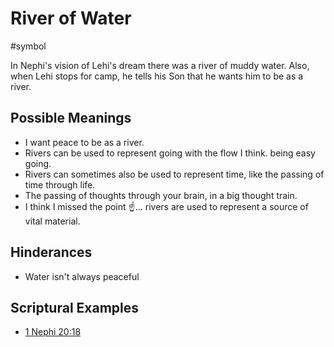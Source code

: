 # River of Water
#symbol 

In Nephi's vision of Lehi's dream there was a river of muddy water. Also, when Lehi stops for camp, he tells his Son that he wants him to be as a river.

## Possible Meanings
- I want peace to be as a river.
- Rivers can be used to represent going with the flow I think. being easy going.
- Rivers can sometimes also be used to represent time, like the passing of time through life. 
- The passing of thoughts through your brain, in a big thought train.
- I think I missed the point ☝️... rivers are used to represent a source of vital material.
## Hinderances
- Water isn't always peaceful
## Scriptural Examples
- [1 Nephi 20:18](https://www.churchofjesuschrist.org/study/scriptures/bofm/1-ne/20?id=p18&lang=eng#p18)